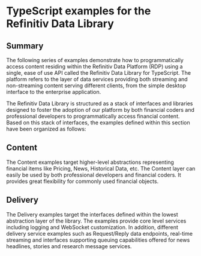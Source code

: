 # TypeScript examples for the Refinitiv Data Library

## Summary

The following series of examples demonstrate how to programmatically access content residing within the Refinitiv Data Platform (RDP) using a single, ease of use API called the Refinitiv Data Library for TypeScript. The platform refers to the layer of data services providing both streaming and non-streaming content serving different clients, from the simple desktop interface to the enterprise application.

The Refinitiv Data Library is structured as a stack of interfaces and libraries designed to foster the adoption of our platform by both financial coders and professional developers to programmatically access financial content. Based on this stack of interfaces, the examples defined within this section have been organized as follows:

## Content

The Content examples target higher-level abstractions representing financial items like Pricing, News, Historical Data, etc. The Content layer can easily be used by both professional developers and financial coders. It provides great flexibility for commonly used financial objects.


## Delivery

The Delivery examples target the interfaces defined within the lowest abstraction layer of the library. The examples provide core level services including logging and WebSocket customization. In addition, different delivery service examples such as Request/Reply data endpoints, real-time streaming and interfaces supporting queuing capabilities offered for news headlines, stories and research message services.